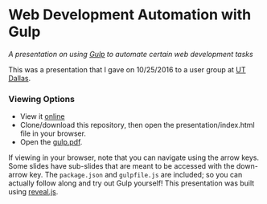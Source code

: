 # Web Development Automation with Gulp

_A presentation on using [Gulp](https://github.com/gulpjs/gulp) to automate certain web development tasks_

This was a presentation that I gave on 10/25/2016 to a user group at [UT Dallas](https://www.utdallas.edu).

### Viewing Options

- View it [online]({{site.github.url}})
- Clone/download this repository, then open the presentation/index.html file in your browser.
- Open the [gulp.pdf](gulp.pdf).

If viewing in your browser, note that you can navigate using the arrow keys. Some slides have sub-slides that are meant to be accessed with the down-arrow key. The `package.json` and `gulpfile.js` are included; so you can actually follow along and try out Gulp yourself! This presentation was built using [reveal.js](https://github.com/hakimel/reveal.js).